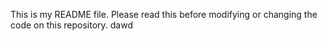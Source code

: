 This is my README file. Please read this before modifying or changing the code on this repository.
dawd